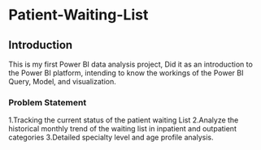 # Patient-Waiting-List
## Introduction
This is my first Power BI data analysis project, Did it as an introduction to the Power BI platform, intending to know the workings of the Power BI Query, Model, and visualization.
### Problem Statement
1.Tracking the current status of the patient waiting List
2.Analyze the historical monthly trend of the waiting list in inpatient and outpatient categories
3.Detailed specialty level and age profile analysis.

